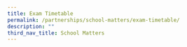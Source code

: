 ```yaml
---
title: Exam Timetable
permalink: /partnerships/school-matters/exam-timetable/
description: ""
third_nav_title: School Matters
---
```


